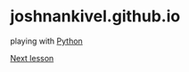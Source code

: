 # joshnankivel.github.io
playing with [Python](https://github.com/joshnankivel/joshnankivel.github.io/tree/master/learnpythonthehardway)

[Next lesson](http://learnpythonthehardway.org/book/ex34.html)
